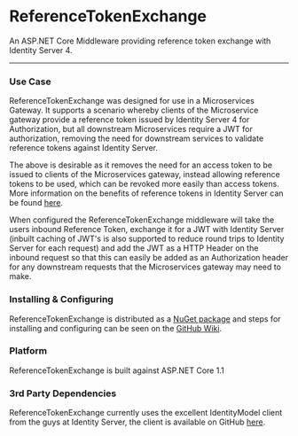 # ReferenceTokenExchange
An ASP.NET Core Middleware providing reference token exchange with Identity Server 4.

---
### Use Case

ReferenceTokenExchange was designed for use in a Microservices Gateway. It supports a scenario whereby clients of the Microservice gateway provide a reference token issued by Identity Server 4 for Authorization, but all downstream Microservices require a JWT for authorization, removing the need for downstream services to validate reference tokens against Identity Server.

The above is desirable as it removes the need for an access token to be issued to clients of the Microservices gateway, instead allowing reference tokens to be used, which can be revoked more easily than access tokens.  More information on the benefits of reference tokens in Identity Server can be found [here](https://leastprivilege.com/2015/11/25/reference-tokens-and-introspection/).

When configured the ReferenceTokenExchange middleware will take the users inbound Reference Token, exchange it for a JWT with Identity Server (inbuilt caching of JWT's is also supported to reduce round trips to Identity Server for each request) and add the JWT as a HTTP Header on the inbound request so that this can easily be added as an Authorization header for any downstream requests that the Microservices gateway may need to make.

### Installing & Configuring

ReferenceTokenExchange is distributed as a [NuGet package](https://www.nuget.org/packages/Clawrenceks.Middleware.ReferenceTokenExchange/) and steps for installing and configuring can be seen on the [GitHub Wiki](https://github.com/clawrenceks/ReferenceTokenExchange/wiki).

### Platform

ReferenceTokenExchange is built against ASP.NET Core 1.1

### 3rd Party Dependencies

ReferenceTokenExchange currently uses the excellent IdentityModel client from the guys at Identity Server, the client is available on GitHub [here](https://github.com/IdentityModel/IdentityModel).
